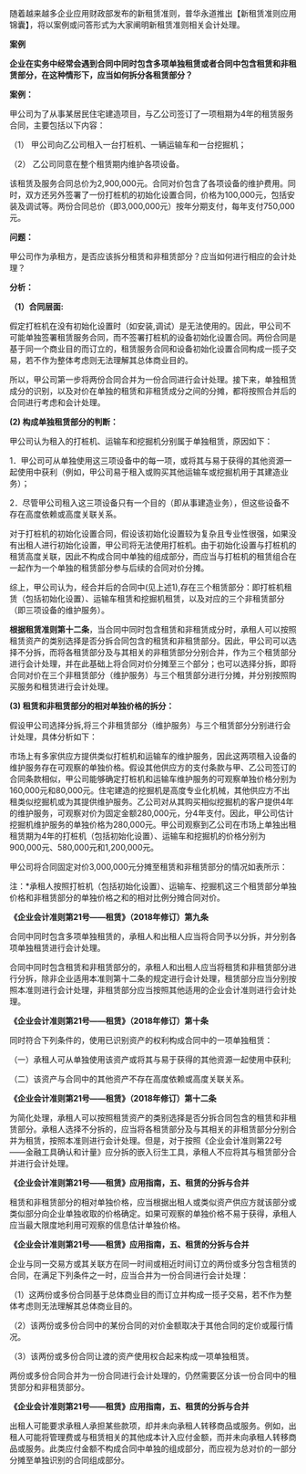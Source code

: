 随着越来越多企业应用财政部发布的新租赁准则，普华永道推出【新租赁准则应用锦囊】，将以案例或问答形式为大家阐明新租赁准则相关会计处理。 

**案例**

**企业在实务中经常会遇到合同中同时包含多项单独租赁或者合同中包含租赁和非租赁部分，在这种情形下，应当如何拆分各租赁部分？** 

**案例：**

甲公司为了从事某居民住宅建造项目，与乙公司签订了一项租期为4年的租赁服务合同，主要包括以下内容：  

（1） 甲公司向乙公司租入一台打桩机、一辆运输车和一台挖掘机；

（2） 乙公司同意在整个租赁期内维护各项设备。

该租赁及服务合同总价为2,900,000元。合同对价包含了各项设备的维护费用。同时，双方还另外签署了一份打桩机的初始化设置合同，价格为100,000元，包括安装及调试等。两份合同总价（即3,000,000元）按年分期支付，每年支付750,000元。

**问题：**

甲公司作为承租方，是否应该拆分租赁和非租赁部分？应当如何进行相应的会计处理？  

**分析：**

**（1）合同层面:**

假定打桩机在没有初始化设置时（如安装,调试）是无法使用的。因此，甲公司不可能单独签署租赁服务合同，而不签署打桩机的设备初始化设置合同。两份合同是基于同一个商业目的而订立的，租赁服务合同和设备初始化设置合同构成一揽子交易，若不作为整体考虑则无法理解其总体商业目的。

所以，甲公司第一步将两份合同合并为一份合同进行会计处理。接下来，单独租赁成分的识别，以及对价在单独的租赁和非租赁成分之间的分摊，都将按照合并后的合同进行考虑和会计处理。

**(2) 构成单独租赁部分的判断：**

甲公司认为租入的打桩机、运输车和挖掘机分别属于单独租赁，原因如下：

1．甲公司可从单独使用这三项设备中的每一项，或将其与易于获得的其他资源一起使用中获利（例如，甲公司易于租入或购买其他运输车或挖掘机用于其建造业务）；

2．尽管甲公司租入这三项设备只有一个目的（即从事建造业务），但这些设备不存在高度依赖或高度关联关系。

对于打桩机的初始化设置合同，假设该初始化设置较为复杂且专业性很强，如果没有出租人进行初始化设置，甲公司将无法使用打桩机。由于初始化设置与打桩机的租赁高度关联，因此不构成合同中单独的组成部分，而应当与打桩机的租赁组合在一起作为一个单独的租赁部分参与后续的合同对价分摊。

综上，甲公司认为，经合并后的合同中(见上述1),存在三个租赁部分：即打桩机租赁（包括初始化设置）、运输车租赁和挖掘机租赁，以及对应的三个非租赁部分（即三项设备的维护服务）。

**根据租赁准则第十二条**，当合同中同时包含租赁和非租赁成分时，承租人可以按照租赁资产的类别选择是否分拆合同包含的租赁和非租赁部分。因此，甲公司可以选择不分拆，而将各租赁部分及与其相关的非租赁部分分别合并，作为三个租赁部分进行会计处理，并在此基础上将合同对价分摊至三个部分；也可以选择分拆，即将合同对价在三个非租赁部分（维护服务）与三个租赁部分进行分摊，并分别按照购买服务和租赁进行会计处理。

**(3) 租赁和非租赁部分的相对单独价格的拆分：**

假设甲公司选择分拆,将三个非租赁部分（维护服务）与三个租赁部分分别进行会计处理，具体分析如下：

市场上有多家供应方提供类似打桩机和运输车的维护服务，因此这两项租入设备的维护服务存在可观察的单独价格。假设其他供应方的支付条款与甲、乙公司签订的合同条款相似，甲公司能够确定打桩机和运输车维护服务的可观察单独价格分别为160,000元和80,000元。住宅建造的挖掘机是高度专业化机械，其他供应方不出租类似挖掘机或为其提供维护服务。乙公司对从其购买相似挖掘机的客户提供4年的维护服务，可观察对价为固定金额280,000元，分4年支付。因此，甲公司估计挖掘机维护服务的单独价格为280,000元。甲公司观察到乙公司在市场上单独出租租赁期为4年的打桩机（包括初始化设置）、运输车和挖掘机的价格分别为900,000元、580,000元和1,200,000元。

甲公司将合同固定对价3,000,000元分摊至租赁和非租赁部分的情况如表所示：

注：*承租人按照打桩机（包括初始化设置）、运输车、挖掘机这三个租赁部分单独价格和非租赁部分的单独价格之和的相对比例分摊合同对价。

**《企业会计准则第21号——租赁》（2018年修订）第九条**

合同中同时包含多项单独租赁的，承租人和出租人应当将合同予以分拆，并分别各项单独租赁进行会计处理。

合同中同时包含租赁和非租赁部分的，承租人和出租人应当将租赁和非租赁部分进行分拆，除非企业适用本准则第十二条的规定进行会计处理，租赁部分应当分别按照本准则进行会计处理，非租赁部分应当按照其他适用的企业会计准则进行会计处理。

**《企业会计准则第21号——租赁》（2018年修订）第十条**

同时符合下列条件的，使用已识别资产的权利构成合同中的一项单独租赁：

（一）承租人可从单独使用该资产或将其与易于获得的其他资源一起使用中获利;  

（二）该资产与合同中的其他资产不存在高度依赖或高度关联关系。

**《企业会计准则第21号——租赁》（2018年修订）第十二条**

为简化处理，承租人可以按照租赁资产的类别选择是否分拆合同包含的租赁和非租赁部分。承租人选择不分拆的，应当将各租赁部分及与其相关的非租赁部分分别合并为租赁，按照本准则进行会计处理。但是，对于按照《企业会计准则第22号——金融工具确认和计量》应分拆的嵌入衍生工具，承租人不应将其与租赁部分合并进行会计处理。 

**《企业会计准则第21号——租赁》应用指南，五、租赁的分拆与合并**

租赁和非租赁部分的相对单独价格，应当根据出租人或类似资产供应方就该部分或类似部分向企业单独收取的价格确定。如果可观察的单独价格不易于获得，承租人应当最大限度地利用可观察的信息估计单独价格。

**《企业会计准则第21号——租赁》应用指南，五、租赁的分拆与合并**

企业与同一交易方或其关联方在同一时间或相近时间订立的两份或多分包含租赁的合同，在满足下列条件之一时，应当合并为一份合同进行会计处理：

（1）这两份或多份合同基于总体商业目的而订立并构成一揽子交易，若不作为整体考虑则无法理解其总体商业目的。

（2）该两份或多份合同中的某份合同的对价金额取决于其他合同的定价或履行情况。

（3）该两份或多份合同让渡的资产使用权合起来构成一项单独租赁。

两份或多份合同合并为一份合同进行会计处理的，仍然需要区分该一份合同中的租赁部分和非租赁部分。

**《企业会计准则第21号——租赁》应用指南，五、租赁的分拆与合并**

出租人可能要求承租人承担某些款项，却并未向承租人转移商品或服务。例如，出租人可能将管理费或与租赁相关的其他成本计入应付金额，而并未向承租人转移商品或服务。此类应付金额不构成合同中单独的组成部分，而应视为总对价的一部分分摊至单独识别的合同组成部分。